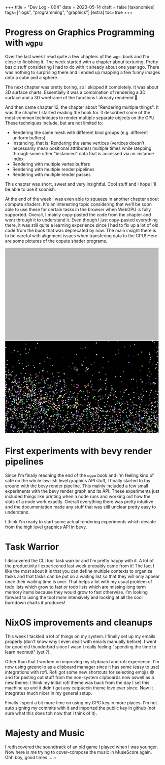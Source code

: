 +++
title = "Dev Log - 004"
date = 2023-05-14
draft = false
[taxonomies]
tags=["logs", "programming", "graphics"]
[extra]
toc=true
+++

# Progress on Graphics Programming with `wgpu`

Over the last week I read quite a few chapters of the `wgpu` book and I'm close to finishing it. The week started with a chapter about texturing. Pretty basic stuff considering I had to do with it already about one year ago. There was nothing to surprising there and I ended up mapping a few funny images onto a cube and a sphere.

The next chapter was pretty boring, so I skipped it completely. It was about 3D surface charts. Essentially it was a combination of rendering a 3D surface and a 3D wireframe of the functions I already rendered 🥱

And then came chapter 12, the chapter about "Rendering multiple things". It was the chapter I started reading the book for. It described some of the most common techniques to render multiple separate objects on the GPU. These techniques include, but are not limited to:

- Rendering the same mesh with different bind groups (e.g. different uniform buffers)
- Instancing, that is: Rendering the same vertices (vertices doesn't necessarily mean positional attributes) multiple times while stepping through some other "instanced" data that is accessed via an instance index
- Rendering with multiple vertex buffers
- Rendering with multiple render pipelines
- Rendering with multiple render passes

This chapter was short, sweet and very insightful. Cool stuff and I hope I'll be able to use it soonish.

At the end of the week I was even able to squeeze in another chapter about compute shaders. It's an interesting topic considering that we'll be soon able to use these for certain tasks in the browser when WebGPU is fully supported. Overall, I mainly copy-pasted the code from the chapter and went through it to understand it. Even though I just copy-pasted everything there, it was still quite a learning experience since I had to fix up a lot of old code from the book that was deprecated by now. The main insight there is to be careful with alignment issues when transfering data to the GPU! Here are some pictures of the copute shader programs.

![Classic Boids Program implemented with a compute shader](../../images/devlog/w004-1.gif)
![Basic Particle Simulation with a compute shader](../../images/devlog/w004-2.gif)

# First experiments with bevy render pipelines

Since I'm finally reaching the end of the `wgpu` book and I'm feeling kind of safe on the whole low-ish level graphics API stuff, I finally started to toy around with the bevy render pipeline. This mainly included a few small experiments with the bevy render graph and its API. These experiments just included things like printing when a node runs and working out how the slots of a node work exactly. Overall everything there was pretty intuitive and the documentation made any stuff that was still unclear pretty easy to understand.

I think I'm ready to start some actual rendering experiments which deviate from the high level graphics API in bevy.

# Task Warrior

I discovered the CLI tool task warrior and I'm pretty happy with it. A lot of the productivity I expericened last week probably came from it! The fact I like the most about it is that you can define multiple contexts to organize tasks and that tasks can be put on a waiting list so that they will only appear once their waiting time is over. That helps a lot with my usual problem of todo lists which grow to fast or todo lists which are missing long term memory items because they would grow to fast otherwise. I'm looking forward to using the tool more intensively and looking at all the cool burndown charts it produces! 

# NixOS improvements and cleanups

This week I tackled a lot of things on my system. I finally set up my emails properly (don't know why I even dealt with emails manually before). I went for good old thunderbird since I wasn't really feeling "spending the time to learn neomutt" (yet ?).

Other than that I worked on improving my clipboard and rofi experience. I'm now using greenclip as a clipboard manager since it has some (easy to use) integrations with rofi. Rofi got some new shortcuts for selecting emojis 😅 and for pasting out stuff from the non-system clipboards now aswell as a new theme. I think my initial rofi theme was back from the day I set this machine up and it didn't get any catpuccin theme love ever since. Now it integrates much nicer in my general setup.

Finally I spent a bit more time on using my GPG key in more places. I'm not auto signing my commits with it and imported the public key in github (not sure what this does tbh now that I think of it).

# Majesty and Music

I rediscovered the soundtrack of an old game I played when I was younger. Now here is me trying to cover-compose the music in MuseScore again. Ohh boy, good times ... 🎶
